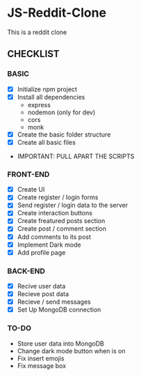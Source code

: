 # JS-Reddit-Clone

This is a reddit clone

## CHECKLIST

### BASIC

- [x] Initialize npm project
- [x] Install all dependencies
  - express
  - nodemon (only for dev)
  - cors
  - monk
- [x] Create the basic folder structure
- [x] Create all basic files
- IMPORTANT: PULL APART THE SCRIPTS

### FRONT-END

- [x] Create UI
- [x] Create register / login forms
- [x] Send register / login data to the server
- [x] Create interaction buttons
- [x] Create freatured posts section
- [x] Create post / comment section
- [x] Add comments to its post
- [x] Implement Dark mode
- [x] Add profile page

### BACK-END

- [x] Recive user data
- [x] Recieve post data
- [x] Recieve / send messages
- [x] Set Up MongoDB connection

### TO-DO

- Store user data into MongoDB
- Change dark mode button when is on
- Fix insert emojis
- Fix message box
